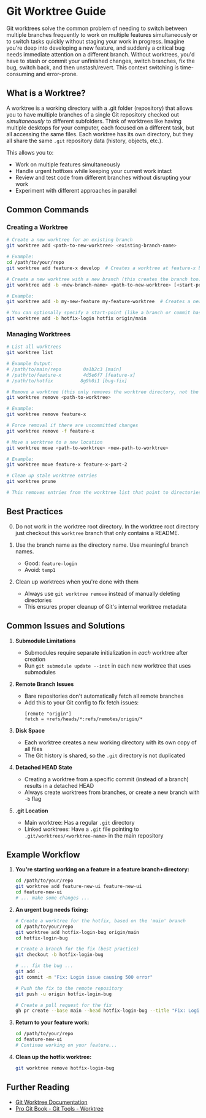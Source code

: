 # Git Worktree Guide

Git worktrees solve the common problem of needing to switch between multiple branches frequently to work on multiple features simultaneously or to switch tasks quickly without staging your work in progress. Imagine you're deep into developing a new feature, and suddenly a critical bug needs immediate attention on a different branch. Without worktrees, you'd have to stash or commit your unfinished changes, switch branches, fix the bug, switch back, and then unstash/revert. This context switching is time-consuming and error-prone.

## What is a Worktree?

A worktree is a working directory with a .git folder (repository) that allows you to have multiple branches of a single Git repository checked out *simultaneously* to different subfolders. Think of worktrees like having multiple desktops for your computer, each focused on a different task, but all accessing the same files. Each worktree has its own directory, but they all share the same `.git` repository data (history, objects, etc.).

This allows you to:
- Work on multiple features simultaneously
- Handle urgent hotfixes while keeping your current work intact
- Review and test code from different branches without disrupting your work
- Experiment with different approaches in parallel

## Common Commands

### Creating a Worktree
```bash
# Create a new worktree for an existing branch
git worktree add <path-to-new-worktree> <existing-branch-name>

# Example:
cd /path/to/your/repo
git worktree add feature-x develop  # Creates a worktree at feature-x based on the 'develop' branch

# Create a new worktree with a new branch (this creates the branch too)
git worktree add -b <new-branch-name> <path-to-new-worktree> [<start-point>]

# Example:
git worktree add -b my-new-feature my-feature-worktree  # Creates a new branch 'my-new-feature' and a worktree at my-feature-worktree

# You can optionally specify a start-point (like a branch or commit hash)
git worktree add -b hotfix-login hotfix origin/main
```

### Managing Worktrees
```bash
# List all worktrees
git worktree list

# Example Output:
# /path/to/main/repo        0a1b2c3 [main]
# /path/to/feature-x        4d5e6f7 [feature-x]
# /path/to/hotfix          8g9h0i1 [bug-fix]

# Remove a worktree (this only removes the worktree directory, not the branch)
git worktree remove <path-to-worktree>

# Example:
git worktree remove feature-x

# Force removal if there are uncommitted changes
git worktree remove -f feature-x

# Move a worktree to a new location
git worktree move <path-to-worktree> <new-path-to-worktree>

# Example:
git worktree move feature-x feature-x-part-2

# Clean up stale worktree entries
git worktree prune

# This removes entries from the worktree list that point to directories that no longer exist
```

## Best Practices

0. Do not work in the worktree root directory. In the worktree root directory just checkout this `worktree` branch that only contains a README.

1. Use the branch name as the directory name. Use meaningful branch names.
   - Good: `feature-login`
   - Avoid: `temp1`

2. Clean up worktrees when you're done with them
   - Always use `git worktree remove` instead of manually deleting directories
   - This ensures proper cleanup of Git's internal worktree metadata

## Common Issues and Solutions

1. **Submodule Limitations**
   - Submodules require separate initialization in *each* worktree after creation
   - Run `git submodule update --init` in each new worktree that uses submodules

2. **Remote Branch Issues**
   - Bare repositories don't automatically fetch all remote branches
   - Add this to your Git config to fix fetch issues:
     ```
     [remote "origin"]
     fetch = +refs/heads/*:refs/remotes/origin/*
     ```

3. **Disk Space**
   - Each worktree creates a new working directory with its own copy of all files
   - The Git history is shared, so the `.git` directory is not duplicated

4. **Detached HEAD State**
   - Creating a worktree from a specific commit (instead of a branch) results in a detached HEAD
   - Always create worktrees from branches, or create a new branch with `-b` flag

5. **.git Location**
   - Main worktree: Has a regular `.git` directory
   - Linked worktrees: Have a `.git` file pointing to `.git/worktrees/<worktree-name>` in the main repository

## Example Workflow

1. **You're starting working on a feature in a feature branch+directory:**
   ```bash
   cd /path/to/your/repo
   git worktree add feature-new-ui feature-new-ui
   cd feature-new-ui
   # ... make some changes ...
   ```

2. **An urgent bug needs fixing:**
   ```bash
   # Create a worktree for the hotfix, based on the 'main' branch
   cd /path/to/your/repo
   git worktree add hotfix-login-bug origin/main
   cd hotfix-login-bug

   # Create a branch for the fix (best practice)
   git checkout -b hotfix-login-bug

   # ... fix the bug ...
   git add .
   git commit -m "Fix: Login issue causing 500 error"

   # Push the fix to the remote repository
   git push -u origin hotfix-login-bug

   # Create a pull request for the fix
   gh pr create --base main --head hotfix-login-bug --title "Fix: Login issue causing 500 error" --body "This PR fixes the login issue causing a 500 error."
   ```

3. **Return to your feature work:**
   ```bash
   cd /path/to/your/repo
   cd feature-new-ui
   # Continue working on your feature...
   ```

4. **Clean up the hotfix worktree:**
   ```bash
   git worktree remove hotfix-login-bug
   ```

## Further Reading

- [Git Worktree Documentation](https://git-scm.com/docs/git-worktree)
- [Pro Git Book - Git Tools - Worktree](https://git-scm.com/book/en/v2/Git-Tools-Worktree)

